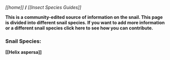 _[[home]]_ **/** _[[Insect Species Guides]]_

**This is a community-edited source of information on the snail. This page is divided into different snail species. If you want to add more information or a different snail species click here to see how you can contribute.**


### Snail Species:

**[[Helix aspersa]]**